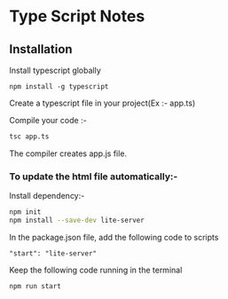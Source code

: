 # Type Script Notes

## Installation

Install typescript globally 

`npm install -g typescript`

Create a typescript file in your project(Ex :- app.ts)

Compile your code :- 

```bash
tsc app.ts
```

The compiler creates app.js file.

### To update the html file automatically:- 

Install dependency:-

```bash
npm init
npm install --save-dev lite-server
```

In the package.json file, add the following code to scripts

```
"start": "lite-server"
```

Keep the following code running in the terminal

```
npm run start
```





